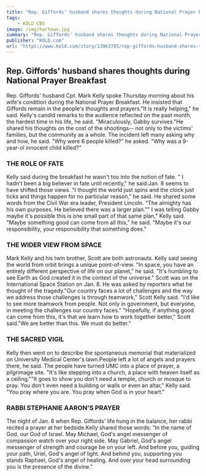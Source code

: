 ```yaml
---
title: "Rep. Giffords' husband shares thoughts during National Prayer Breakfast"
tags: 
    - KOLD CBS
image: /img/hartman.jpg
summary: "Rep. Giffords' husband shares thoughts during National Prayer Breakfast"
publisher: "KOLD.com"
url: "https://www.kold.com/story/13963785/rep-giffords-husband-shares-thoughts-during-national-prayer-breakfast/"
---
```


## Rep. Giffords' husband shares thoughts during National Prayer Breakfast

Rep. Giffords' husband Cpt. Mark Kelly spoke Thursday morning about his wife's condition during the National Prayer Breakfast. He insisted that Giffords remain in the people's thoughts and prayers."It is really helping," he said. Kelly's candid remarks to the audience reflected on the past month, the hardest time in his life, he said. "Miraculously, Gabby survives."He shared his thoughts on the cost of the shootings-- not only to the victims' families, but the community as a whole. The incident left many asking why and how, he said. "Why were 6 people killed?" he asked. "Why was a 9-year-ol innocent child killed?"

### THE ROLE OF FATE

Kelly said during the breakfast he wasn't too into the notion of fate. " I hadn't been a big believer in fate until recently," he said.Jan. 8 seems to have shifted those views. "I thought the world just spins and the clock just ticks and things happen for no particular reason," he said. He shared some words from the Civil War era leader, President Lincoln. "The almighty has his own purposes. He believed there was a larger plan."" I was telling Gabby maybe it's possible this is one small part of that same plan," Kelly said. "Maybe something good can come from all this," he said. "Maybe it's our responsibility, your responsibility that something does."

### THE WIDER VIEW FROM SPACE

Mark Kelly and his twin brother, Scott are both astronauts. Kelly said seeing the world from orbit brings a unique point-of-view. "In space, you have an entirely different perspective of life on our planet," he said. "It's humbling to see Earth as God created it in the context of the universe." Scott was on the International Space Station on Jan. 8. He was asked by reporters what he thought of the tragedy."Our country faces a lot of challenges and the way we address those challenges is through teamwork," Scott Kelly said. "I'd like to see more teamwork from people. Not only in government, but everyone, in meeting the challenges our country faces." "Hopefully, if anything good can come from this, it's that we learn how to work together better," Scott said."We are better than this. We must do better."

### THE SACRED VIGIL

Kelly then went on to describe the spontaneous memorial that materialized on University Medical Center's lawn.People left a lot of angels and prayers there, he said. The people have turned UMC into a place of prayer, a pilgrimage site. "It's like stepping into a church, a place with heaven itself as a ceiling.""It goes to show you don't need a temple, church or mosque to pray. You don't even need a building or walls or even an altar," Kelly said. "You pray where you are. You pray when God is in your heart."

### RABBI STEPHANIE AARON'S PRAYER

The night of Jan. 8 when Rep. Giffords' life hung in the balance, her rabbi recited a prayer at her bedside.Kelly shared those words:
"In the name of God, our God of Israel. May Michael, God's angel messenger of compassion watch over your right side. May Gabriel, God's angel messenger of strength and courage be on your left. And before you, guiding your path, Uriel, God's angel of light. And behind you, supporting you stands Raphael, God's angel of healing. And over your head surrounding you is the presence of the divine."
